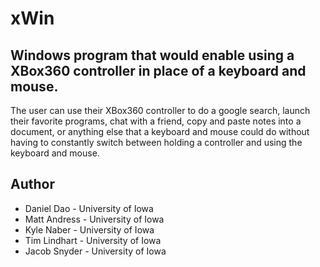 # xWin

## Windows program that would enable using a XBox360 controller in place of a keyboard and mouse.

The user can use their XBox360 controller to do a google search, launch their favorite programs, chat with a friend, copy and paste notes into a document, or anything else that a keyboard and mouse could do without having to constantly switch between holding a controller and using the keyboard and mouse.

## Author

* Daniel Dao - University of Iowa
* Matt Andress - University of Iowa
* Kyle Naber - University of Iowa
* Tim Lindhart - University of Iowa
* Jacob Snyder - University of Iowa
